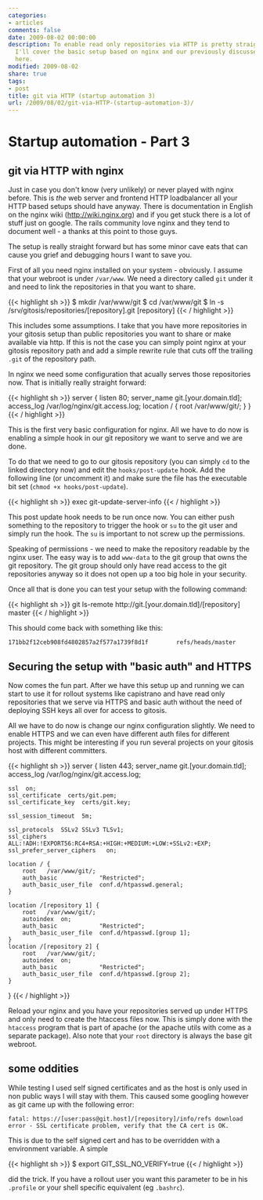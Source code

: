 ```yaml
---
categories:
- articles
comments: false
date: 2009-08-02 00:00:00
description: To enable read only repositories via HTTP is pretty straight forward.
  I'll cover the basic setup based on nginx and our previously discussed gitosis setup
  here.
modified: 2009-08-02
share: true
tags:
- post
title: git via HTTP (startup automation 3)
url: /2009/08/02/git-via-HTTP-(startup-automation-3)/
---
```


Startup automation - Part 3
===========================

git via HTTP with nginx
-----------------------

Just in case you don't know (very unlikely) or never played with nginx
before. This is _the_ web server and frontend HTTP loadbalancer all your
HTTP based setups should have anyway. There is documentation in English
on the nginx wiki (<a href="http://wiki.nginx.org">http://wiki.nginx.org</a>) 
and if you get stuck there is a lot of stuff just on google. The rails
community love nginx and they tend to document well - a thanks at this
point to those guys.

The setup is really straight forward but has some minor cave eats that
can cause you grief and debugging hours I want to save you.

First of all you need nginx installed on your system - obviously. I
assume that your webroot is under `/var/www`. We need a directory called
`git` under it and need to link the repositories in that you want to
share.

{{< highlight sh >}}
$ mkdir /var/www/git
$ cd /var/www/git
$ ln -s /srv/gitosis/repositories/[repository].git [repository]
{{< / highlight >}}

This includes some assumptions. I take that you have more repositories
in your gitosis setup than public repositories you want to share or make
available via http. If this is not the case you can simply point nginx
at your gitosis repository path and add a simple rewrite rule that cuts
off the trailing `.git` of the repository path.

In nginx we need some configuration that acually serves those
repositories now. That is initially really straight forward:

{{< highlight sh >}}
server {
    listen   80;
    server_name  git.[your.domain.tld];
    access_log  /var/log/nginx/git.access.log;
    location / {
        root   /var/www/git/;
    }
}
{{< / highlight >}}

This is the first very basic configuration for nginx. All we have to do
now is enabling a simple hook in our git repository we want to serve
and we are done.

To do that we need to go to our gitosis repository (you can simply `cd` to
the linked directory now) and edit the `hooks/post-update` hook. Add the
following line (or uncomment it) and make sure the file has the
executable bit set (`chmod +x hooks/post-update`).

{{< highlight sh >}}
exec git-update-server-info
{{< / highlight >}}

This post update hook needs to be run once now. You can either push
something to the repository to trigger the hook or `su` to the git user
and simply run the hook. The `su` is important to not screw up the
permissions.

Speaking of permissions - we need to make the repository readable by the
nginx user. The easy way is to add `www-data` to the git group that owns
the git repository. The git group should only have read access to the
git repositories anyway so it does not open up a too big hole in your
security.

Once all that is done you can test your setup with the following
command:

{{< highlight sh >}}
git ls-remote
http://git.[your.domain.tld]/[repository] master
{{< / highlight >}}

This should come back with something like this:

`171bb2f12ceb908fd4802857a2f577a1739f8d1f        refs/heads/master`

Securing the setup with "basic auth" and HTTPS
----------------------------------------------

Now comes the fun part. After we have this setup up and running we can
start to use it for rollout systems like capistrano and have read only
repositories that we serve via HTTPS and basic auth without the need of
deploying SSH keys all over for access to gitosis.

All we have to do now is change our nginx configuration slightly. We
need to enable HTTPS and we can even have different auth files for
different projects. This might be interesting if you run several
projects on your gitosis host with different committers.  

{{< highlight sh >}}
server {
    listen   443;
    server_name  git.[your.domain.tld];
    access_log  /var/log/nginx/git.access.log;

    ssl  on;
    ssl_certificate  certs/git.pem;
    ssl_certificate_key  certs/git.key;

    ssl_session_timeout  5m;

    ssl_protocols  SSLv2 SSLv3 TLSv1;
    ssl_ciphers  ALL:!ADH:!EXPORT56:RC4+RSA:+HIGH:+MEDIUM:+LOW:+SSLv2:+EXP;
    ssl_prefer_server_ciphers   on;

    location / {
        root   /var/www/git/;
        auth_basic            "Restricted";
        auth_basic_user_file  conf.d/htpasswd.general;
    }

    location /[repository 1] {
        root   /var/www/git/;
        autoindex  on;
        auth_basic            "Restricted";
        auth_basic_user_file  conf.d/htpasswd.[group 1];
    }
    location /[repository 2] {
        root   /var/www/git/;
        autoindex  on;
        auth_basic            "Restricted";
        auth_basic_user_file  conf.d/htpasswd.[group 2];
    }
}
{{< / highlight >}}

Reload your nginx and you have your repositories served up under HTTPS
and only need to create the htaccess files now. This is simply done with
the `htaccess` program that is part of apache (or the apache utils with
come as a separate package).
Also note that your `root` directory is always the base git webroot.

some oddities
-------------

While testing I used self signed certificates and as the host is only
used in non public ways I will stay with them. This caused some googling
however as git came up with the following error:

`fatal: https://[user:pass@git.host]/[repository]/info/refs download error - SSL certificate problem, verify that the CA cert is OK. `

This is due to the self signed cert and has to be overridden with a
environment variable. A simple

{{< highlight sh >}}
$ export GIT_SSL_NO_VERIFY=true
{{< / highlight >}}

did the trick. If you have a rollout user you want this parameter to be
in his `.profile` or your shell specific equivalent (eg `.bashrc`).

